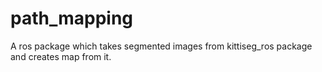 # path_mapping
A ros package which takes segmented images from kittiseg_ros package and creates map from it.
